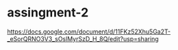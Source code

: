 # assingment-2
https://docs.google.com/document/d/11FKz52Xhu5Ga2T-_eSorQRNO3V3_sOslMyrSzD_H_8Q/edit?usp=sharing
